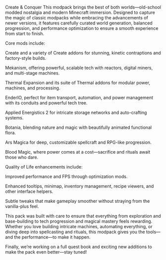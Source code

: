 Create & Conquer 
This modpack brings the best of both worlds—old-school modded nostalgia and modern Minecraft immersion. Designed to capture the magic of classic modpacks while embracing the advancements of newer versions, it features carefully curated world generation, balanced progression, and performance optimization to ensure a smooth experience from start to finish.

Core mods include:

Create and a variety of Create addons for stunning, kinetic contraptions and factory-style builds.

Mekanism, offering powerful, scalable tech with reactors, digital miners, and multi-stage machines.

Thermal Expansion and its suite of Thermal addons for modular power, machines, and processing.

EnderIO, perfect for item transport, automation, and power management with its conduits and powerful tech tree.

Applied Energistics 2 for intricate storage networks and auto-crafting systems.

Botania, blending nature and magic with beautifully animated functional flora.

Ars Magica for deep, customizable spellcraft and RPG-like progression.

Blood Magic, where power comes at a cost—sacrifice and rituals await those who dare.

Quality of Life enhancements include:

Improved performance and FPS through optimization mods.

Enhanced tooltips, minimap, inventory management, recipe viewers, and other interface helpers.

Subtle tweaks that make gameplay smoother without straying from the vanilla-plus feel.

This pack was built with care to ensure that everything from exploration and base-building to tech progression and magical mastery feels rewarding. Whether you love building intricate machines, automating everything, or diving deep into spellcasting and rituals, this modpack gives you the tools—and the performance—to make it happen.

Finally, we’re working on a full quest book and exciting new additions to make the pack even better—stay tuned!
